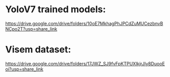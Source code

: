 # YoloV7 trained models:
https://drive.google.com/drive/folders/10oE7MkhagPhJPCdZuMUCezbnvBNCpo2T?usp=share_link
# Visem dataset:
https://drive.google.com/drive/folders/17JWZ_SJ9fvFpKTPUXlkjrJIy8DuooEoi?usp=share_link